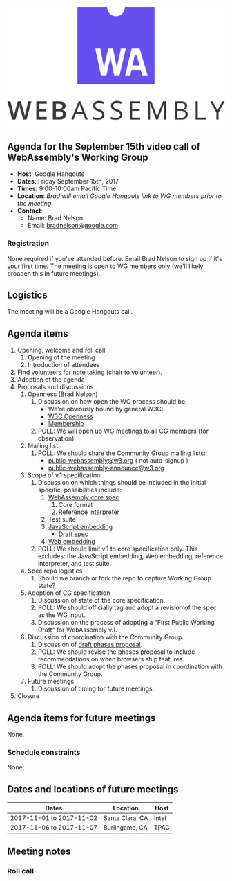 ![WebAssembly logo](/images/WebAssembly.png)

## Agenda for the September 15th video call of WebAssembly's Working Group

- **Host**: Google Hangouts
- **Dates**: Friday September 15th, 2017
- **Times**: 9:00-10:00am Pacific Time
- **Location**: *Brad will email Google Hangouts link to WG members prior to the meeting*
- **Contact**:
    - Name: Brad Nelson
    - Email: bradnelson@google.com

### Registration

None required if you've attended before. Email Brad Nelson to sign up if it's
your first time. The meeting is open to WG members only (we'll likely broaden
this in future meetings).

## Logistics

The meeting will be a Google Hangouts call.

## Agenda items

1. Opening, welcome and roll call
    1. Opening of the meeting
    1. Introduction of attendees
1. Find volunteers for note taking (chair to volunteer).
1. Adoption of the agenda
1. Proposals and discussions
    1. Openness (Brad Nelson)
       1. Discussion on how open the WG process should be.
          * We're obviously bound by general W3C:
          * [W3C Openness](https://www.w3.org/wiki/OpenAndTransparentW3C/Group_Openness)
          * [Membership](https://www.w3.org/Consortium/membership-faq.html)
       1. POLL: We will open up WG meetings to all CG members (for observation).
    1. Mailing list
       1. POLL: We should share the Community Group mailing lists:
          * public-webassembly@w3.org  ( not auto-signup )
          * public-webassembly-announce@w3.org
    1. Scope of v.1 specification
       1. Discussion on which things should be included in the initial
          specific, possibilities include:
          1. [WebAssembly core spec](https://github.com/WebAssembly/spec)
             1. Core format
             1. Reference interpreter
          1. Test suite
          1. [JavaScript embedding](https://github.com/WebAssembly/design/blob/master/JS.md)
             * [Draft spec](https://littledan.github.io/spec/document/JS.html)
          1. [Web embedding](https://github.com/WebAssembly/design/blob/master/Web.md)
       1. POLL: We should limit v.1 to core specification only.
          This excludes: the JavaScript embedding,
          Web embedding, reference interpreter, and test suite.
    1. Spec repo logistics
       1. Should we branch or fork the repo to capture Working Group state?
    1. Adoption of CG specification
       1. Discussion of state of the core specification.
       1. POLL: We should officially tag and adopt a revision of the spec as
          the WG input.
       1. Discussion on the process of adopting a "First Public Working Draft" for WebAssembly v.1.
    1. Discussion of coordination with the Community Group.
       1. Discussion of [draft phases proposal](https://github.com/WebAssembly/meetings/blob/master/process/phases.md).
       1. POLL: We should revise the phases proposal to include recommendations on when browsers ship features.
       1. POLL: We should adopt the phases proposal in coordination with the Community Group.
    1. Future meetings
       1. Discussion of timing for future meetings.
1. Closure

## Agenda items for future meetings

None.

### Schedule constraints

None.

## Dates and locations of future meetings

| Dates                    | Location          | Host       |
|--------------------------|-------------------|------------|
| 2017-11-01 to 2017-11-02 | Santa Clara, CA   | Intel      |
| 2017-11-06 to 2017-11-07 | Burlingame, CA    | TPAC       |

## Meeting notes

### Roll call
